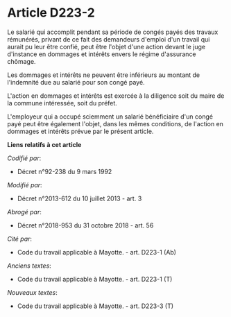 # Article D223-2

Le salarié qui accomplit pendant sa période de congés payés des travaux rémunérés, privant de ce fait des demandeurs d'emploi
d'un travail qui aurait pu leur être confié, peut être l'objet d'une action devant le juge d'instance en dommages et intérêts
envers le régime d'assurance chômage. 

Les dommages et intérêts ne peuvent être inférieurs au montant de l'indemnité due au salarié pour son congé payé. 

L'action en dommages et intérêts est exercée à la diligence soit du maire de la commune intéressée, soit du préfet. 

L'employeur qui a occupé sciemment un salarié bénéficiaire d'un congé payé peut être également l'objet, dans les mêmes
conditions, de l'action en dommages et intérêts prévue par le présent article.

**Liens relatifs à cet article**

_Codifié par_:

  - Décret n°92-238 du 9 mars 1992

_Modifié par_:

  - Décret n°2013-612 du 10 juillet 2013 - art. 3

_Abrogé par_:

  - Décret n°2018-953 du 31 octobre 2018 - art. 56

_Cité par_:

  - Code du travail applicable à Mayotte. - art. D223-1 (Ab)

_Anciens textes_:

  - Code du travail applicable à Mayotte. - art. D223-1 (T)

_Nouveaux textes_:

  - Code du travail applicable à Mayotte. - art. D223-3 (T)
